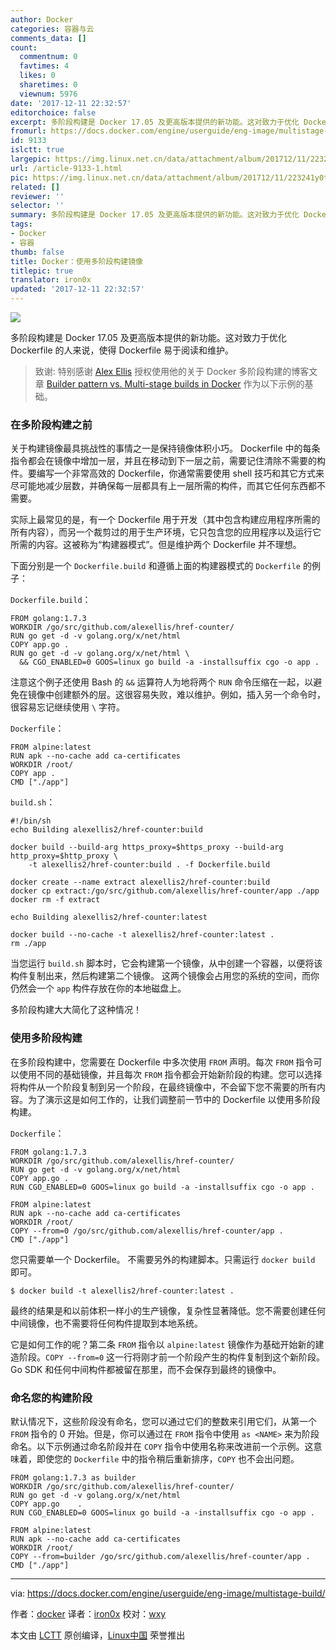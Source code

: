 ```yaml
---
author: Docker
categories: 容器与云
comments_data: []
count:
  commentnum: 0
  favtimes: 4
  likes: 0
  sharetimes: 0
  viewnum: 5976
date: '2017-12-11 22:32:57'
editorchoice: false
excerpt: 多阶段构建是 Docker 17.05 及更高版本提供的新功能。这对致力于优化 Dockerfile 的人来说，使得 Dockerfile 易于阅读和维护。
fromurl: https://docs.docker.com/engine/userguide/eng-image/multistage-build/
id: 9133
islctt: true
largepic: https://img.linux.net.cn/data/attachment/album/201712/11/223241y0thlaabla8ahh7z.jpg
url: /article-9133-1.html
pic: https://img.linux.net.cn/data/attachment/album/201712/11/223241y0thlaabla8ahh7z.jpg.thumb.jpg
related: []
reviewer: ''
selector: ''
summary: 多阶段构建是 Docker 17.05 及更高版本提供的新功能。这对致力于优化 Dockerfile 的人来说，使得 Dockerfile 易于阅读和维护。
tags:
- Docker
- 容器
thumb: false
title: Docker：使用多阶段构建镜像
titlepic: true
translator: iron0x
updated: '2017-12-11 22:32:57'
---
```


![](/data/attachment/album/201712/11/223241y0thlaabla8ahh7z.jpg)


多阶段构建是 Docker 17.05 及更高版本提供的新功能。这对致力于优化 Dockerfile 的人来说，使得 Dockerfile 易于阅读和维护。



> 
> 致谢: 特别感谢 [Alex Ellis](https://twitter.com/alexellisuk) 授权使用他的关于 Docker 多阶段构建的博客文章 [Builder pattern vs. Multi-stage builds in Docker](http://blog.alexellis.io/mutli-stage-docker-builds/) 作为以下示例的基础。
> 
> 
> 


### 在多阶段构建之前


关于构建镜像最具挑战性的事情之一是保持镜像体积小巧。 Dockerfile 中的每条指令都会在镜像中增加一层，并且在移动到下一层之前，需要记住清除不需要的构件。要编写一个非常高效的 Dockerfile，你通常需要使用 shell 技巧和其它方式来尽可能地减少层数，并确保每一层都具有上一层所需的构件，而其它任何东西都不需要。


实际上最常见的是，有一个 Dockerfile 用于开发（其中包含构建应用程序所需的所有内容），而另一个裁剪过的用于生产环境，它只包含您的应用程序以及运行它所需的内容。这被称为“构建器模式”。但是维护两个 Dockerfile 并不理想。


下面分别是一个 `Dockerfile.build` 和遵循上面的构建器模式的 `Dockerfile` 的例子：


`Dockerfile.build`：



```
FROM golang:1.7.3
WORKDIR /go/src/github.com/alexellis/href-counter/
RUN go get -d -v golang.org/x/net/html
COPY app.go .
RUN go get -d -v golang.org/x/net/html \
  && CGO_ENABLED=0 GOOS=linux go build -a -installsuffix cgo -o app .

```

注意这个例子还使用 Bash 的 `&&` 运算符人为地将两个 `RUN` 命令压缩在一起，以避免在镜像中创建额外的层。这很容易失败，难以维护。例如，插入另一个命令时，很容易忘记继续使用 `\` 字符。


`Dockerfile`：



```
FROM alpine:latest
RUN apk --no-cache add ca-certificates
WORKDIR /root/
COPY app .
CMD ["./app"]

```

`build.sh`：



```
#!/bin/sh
echo Building alexellis2/href-counter:build

docker build --build-arg https_proxy=$https_proxy --build-arg http_proxy=$http_proxy \
    -t alexellis2/href-counter:build . -f Dockerfile.build

docker create --name extract alexellis2/href-counter:build
docker cp extract:/go/src/github.com/alexellis/href-counter/app ./app
docker rm -f extract

echo Building alexellis2/href-counter:latest

docker build --no-cache -t alexellis2/href-counter:latest .
rm ./app

```

当您运行 `build.sh` 脚本时，它会构建第一个镜像，从中创建一个容器，以便将该构件复制出来，然后构建第二个镜像。 这两个镜像会占用您的系统的空间，而你仍然会一个 `app` 构件存放在你的本地磁盘上。


多阶段构建大大简化了这种情况！


### 使用多阶段构建


在多阶段构建中，您需要在 Dockerfile 中多次使用 `FROM` 声明。每次 `FROM` 指令可以使用不同的基础镜像，并且每次 `FROM` 指令都会开始新阶段的构建。您可以选择将构件从一个阶段复制到另一个阶段，在最终镜像中，不会留下您不需要的所有内容。为了演示这是如何工作的，让我们调整前一节中的 Dockerfile 以使用多阶段构建。


`Dockerfile`：



```
FROM golang:1.7.3
WORKDIR /go/src/github.com/alexellis/href-counter/
RUN go get -d -v golang.org/x/net/html
COPY app.go .
RUN CGO_ENABLED=0 GOOS=linux go build -a -installsuffix cgo -o app .

FROM alpine:latest
RUN apk --no-cache add ca-certificates
WORKDIR /root/
COPY --from=0 /go/src/github.com/alexellis/href-counter/app .
CMD ["./app"]

```

您只需要单一个 Dockerfile。 不需要另外的构建脚本。只需运行 `docker build` 即可。



```
$ docker build -t alexellis2/href-counter:latest .

```

最终的结果是和以前体积一样小的生产镜像，复杂性显著降低。您不需要创建任何中间镜像，也不需要将任何构件提取到本地系统。


它是如何工作的呢？第二条 `FROM` 指令以 `alpine:latest` 镜像作为基础开始新的建造阶段。`COPY --from=0` 这一行将刚才前一个阶段产生的构件复制到这个新阶段。Go SDK 和任何中间构件都被留在那里，而不会保存到最终的镜像中。


### 命名您的构建阶段


默认情况下，这些阶段没有命名，您可以通过它们的整数来引用它们，从第一个 `FROM` 指令的 0 开始。但是，你可以通过在 `FROM` 指令中使用 `as <NAME>` 来为阶段命名。以下示例通过命名阶段并在 `COPY` 指令中使用名称来改进前一个示例。这意味着，即使您的 `Dockerfile` 中的指令稍后重新排序，`COPY` 也不会出问题。



```
FROM golang:1.7.3 as builder
WORKDIR /go/src/github.com/alexellis/href-counter/
RUN go get -d -v golang.org/x/net/html
COPY app.go    .
RUN CGO_ENABLED=0 GOOS=linux go build -a -installsuffix cgo -o app .

FROM alpine:latest
RUN apk --no-cache add ca-certificates
WORKDIR /root/
COPY --from=builder /go/src/github.com/alexellis/href-counter/app .
CMD ["./app"]

```



---


via: <https://docs.docker.com/engine/userguide/eng-image/multistage-build/>


作者：[docker](https://docs.docker.com/engine/userguide/eng-image/multistage-build/) 译者：[iron0x](https://github.com/iron0x) 校对：[wxy](https://github.com/wxy)


本文由 [LCTT](https://github.com/LCTT/TranslateProject) 原创编译，[Linux中国](https://linux.cn/) 荣誉推出